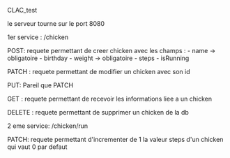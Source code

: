 CLAC_test

le serveur tourne sur le port 8080


1er service : /chicken

POST: requete permettant de creer chicken avec les champs :
      - name -> obligatoire
      - birthday
      - weight -> obligatoire
      - steps
      - isRunning

PATCH : requete permettant de modifier un chicken avec son id

PUT: Pareil que PATCH

GET : requete permettant de recevoir les informations liee a un chicken

DELETE : requete permettant de supprimer un chicken de la db


2 eme service: /chicken/run

PATCH: requete permettant d'incrementer de 1 la valeur steps d'un chicken qui vaut 0 par defaut
